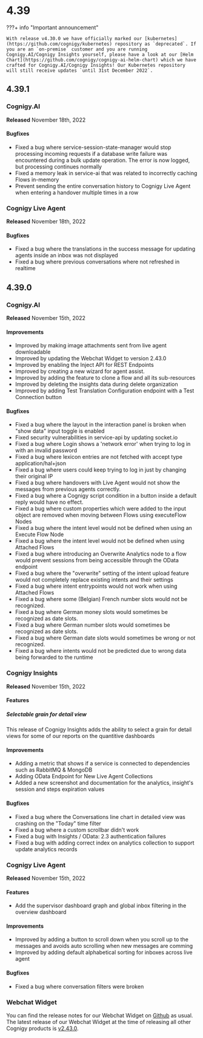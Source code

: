 # 4.39

???+ info "Important announcement"

    With release v4.30.0 we have officially marked our [kubernetes](https://github.com/cognigy/kubernetes) repository as `deprecated`. If you are an `on-premise` customer and you are running Cognigy.AI/Cognigy Insights yourself, please have a look at our [Helm Chart](https://github.com/cognigy/cognigy-ai-helm-chart) which we have crafted for Cognigy.AI/Cognigy Insights! Our Kubernetes repository will still receive updates `until 31st December 2022`.

## 4.39.1

### Cognigy.AI

**Released** November 18th, 2022

#### Bugfixes
- Fixed a bug where service-session-state-manager would stop processing incoming requests if a database write failure was encountered during a bulk update operation. The error is now logged, but processing continues normally
- Fixed a memory leak in service-ai that was related to incorrectly caching Flows in-memory
- Prevent sending the entire conversation history to Cognigy Live Agent when entering a handover multiple times in a row

### Cognigy Live Agent

**Released** November 18th, 2022

#### Bugfixes
- Fixed a bug where the translations in the success message for updating agents inside an inbox was not displayed
- Fixed a bug where previous conversations where not refreshed in realtime

## 4.39.0

### Cognigy.AI

**Released** November 15th, 2022

#### Improvements
- Improved by making image attachments sent from live agent downloadable
- Improved by updating the Webchat Widget to version 2.43.0
- Improved by enabling the Inject API for REST Endpoints
- Improved by creating a new wizard for agent assist.
- Improved by adding the feature to clone a flow and all its sub-resources
- Improved by deleting the insights data during delete organization
- Improved by adding Test Translation Configuration endpoint with a Test Connection button

#### Bugfixes
- Fixed a bug where the layout in the interaction panel is broken when "show data" input toggle is enabled
- Fixed security vulnerabilities in service-api by updating socket.io
- Fixed a bug where Login shows a 'network error' when trying to log in with an invalid password
- Fixed a bug where lexicon entries are not fetched with accept type application/hal+json
- Fixed a bug where users could keep trying to log in just by changing their original IP
- Fixed a bug where handovers with Live Agent would not show the messages from previous agents correctly.
- Fixed a bug where a Cognigy script condition in a button inside a default reply would have no effect.
- Fixed a bug where custom properties which were added to the input object are removed when moving between Flows using executeFlow Nodes
- Fixed a bug where the intent level would not be defined when using an Execute Flow Node
- Fixed a bug where the intent level would not be defined when using Attached Flows
- Fixed a bug where introducing an Overwrite Analytics node to a flow would prevent sessions from being accessible through the OData endpoint
- Fixed a bug where the "overwrite" setting of the intent upload feature would not completely replace existing intents and their settings
- Fixed a bug where intent entrypoints would not work when using Attached Flows
- Fixed a bug where some (Belgian) French number slots would not be recognized.
- Fixed a bug where German money slots would sometimes be recognized as date slots.
- Fixed a bug where German number slots would sometimes be recognized as date slots.
- Fixed a bug where German date slots would sometimes be wrong or not recognized.
- Fixed a bug where intents would not be predicted due to wrong data being forwarded to the runtime

### Cognigy Insights

**Released** November 15th, 2022

#### Features
##### Selectable grain for detail view
This release of Cognigy Insights adds the ability to select a grain for detail views for some of our reports on the quantitive dashboards

#### Improvements
- Adding a metric that shows if a service is connected to dependencies such as RabbitMQ & MongoDB
- Adding OData Endpoint for New Live Agent Collections
- Added a new screenshot and documentation for the analytics, insight's session and steps expiration values

#### Bugfixes
- Fixed a bug where the Conversations line chart in detailed view was crashing on the "Today" time filter
- Fixed a bug where a custom scrollbar didn't work
- Fixed a bug with Insights / OData: 2.3 authentication failures
- Fixed a bug with adding correct index on analytics collection to support update analytics records

### Cognigy Live Agent

**Released** November 15th, 2022

#### Features

- Add the supervisor dashboard graph and global inbox filtering in the overview dashboard

#### Improvements
- Improved by adding a button to scroll down when you scroll up to the messages and avoids auto scrolling when new messages are comming
- Improved by adding default alphabetical sorting for inboxes across live agent

#### Bugfixes
-  Fixed a bug where conversation filters were broken

### Webchat Widget

You can find the release notes for our Webchat Widget on [Github](https://github.com/Cognigy/WebchatWidget/releases) as usual. The latest release of our Webchat Widget at the time of releasing all other Cognigy products is [v2.43.0](https://github.com/Cognigy/WebchatWidget/releases/tag/v2.43.0).